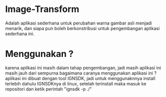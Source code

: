 Image-Transform
====================
Adalah aplikasi sederhana untuk perubahan warna gambar asli menjadi menarik,
dan siapa pun boleh berkonstribusi untuk pengembangan aplikasi sederhana ini.

Menggunakan ?
====================
karena aplikasi ini masih dalam tahap pengembangan, jadi masih aplikasi ini masih jauh dari sempurna
bagaimana caranya menggunakan aplikasi ini ?
aplikasi ini dibuat dengan tool IGNSDK, jadi untuk menggunaknnya install terlebih dahulu IGNSDKnya di linux, setelah terinstall maka masuk ke repositori dan ketik perintah "ignsdk -p ./"

